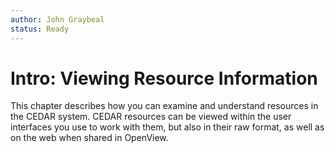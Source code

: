 ```yaml
---
author: John Graybeal
status: Ready
---
```

# Intro: Viewing Resource Information

This chapter describes how you can examine and understand resources
in the CEDAR system. 
CEDAR resources can be viewed within the user interfaces you use to work with them,
but also in their raw format, as well as on the web when shared in OpenView.
